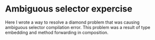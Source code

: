 # Ambiguous selector expercise

Here I wrote a way to resolve a diamond problem that was causing ambiguous selector compilation error.
This problem was a result of type embedding and method forwarding in composition.
